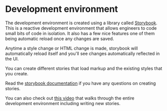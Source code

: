 # Development environment

The development environment is created using a library called [Storybook](https://storybook.js.org/). This is a reactive development environment that allows engineers to code small bits of code in isolation. It also has a few nice features one of them being automatic reload once any changes are saved.

Anytime a style change or HTML change is made, storybook will automatically reload itself and you'll see changes automatically reflected in the UI.

You can create different stories that load markup and the existing styles that you create.

Read the [storybook documentation](https://storybook.js.org/docs/guides/guide-html/#step-4-write-your-stories) if you have any questions on creating stories.

You can also check out [this video]() that walks through the entire development environment including writing new stories.
